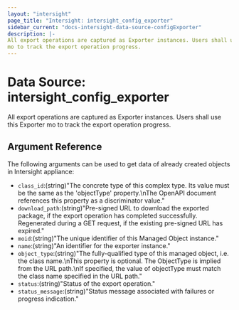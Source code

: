 ```yaml
---
layout: "intersight"
page_title: "Intersight: intersight_config_exporter"
sidebar_current: "docs-intersight-data-source-configExporter"
description: |-
All export operations are captured as Exporter instances. Users shall use this Exporter
mo to track the export operation progress.
---
```


# Data Source: intersight_config_exporter
All export operations are captured as Exporter instances. Users shall use this Exporter
mo to track the export operation progress.
## Argument Reference
The following arguments can be used to get data of already created objects in Intersight appliance:
* `class_id`:(string)"The concrete type of this complex type. Its value must be the same as the 'objectType' property.\nThe OpenAPI document references this property as a discriminator value."
* `download_path`:(string)"Pre-signed URL to download the exported package, if the export operation has completed successfully. Regenerated during a GET request, if the existing pre-signed URL has expired."
* `moid`:(string)"The unique identifier of this Managed Object instance."
* `name`:(string)"An identifier for the exporter instance."
* `object_type`:(string)"The fully-qualified type of this managed object, i.e. the class name.\nThis property is optional. The ObjectType is implied from the URL path.\nIf specified, the value of objectType must match the class name specified in the URL path."
* `status`:(string)"Status of the export operation."
* `status_message`:(string)"Status message associated with failures or progress indication."
